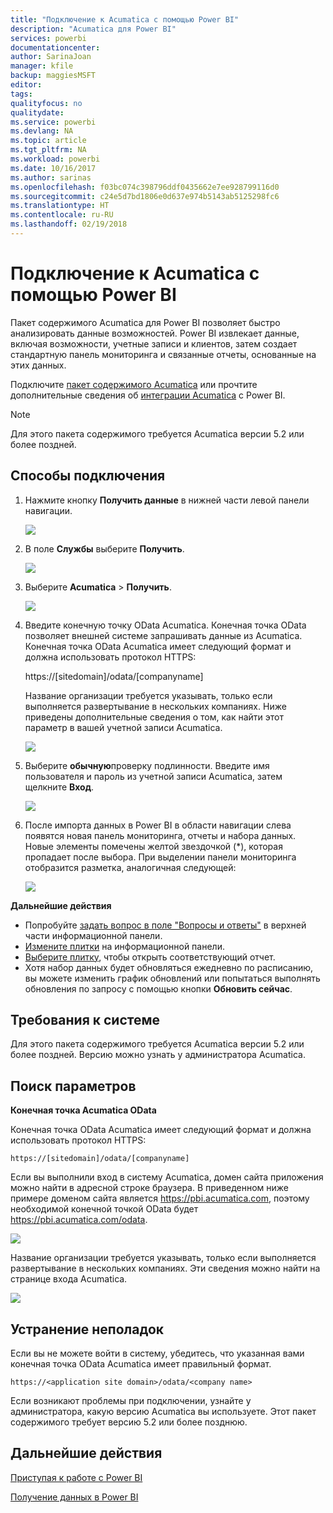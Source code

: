 ```yaml
---
title: "Подключение к Acumatica с помощью Power BI"
description: "Acumatica для Power BI"
services: powerbi
documentationcenter: 
author: SarinaJoan
manager: kfile
backup: maggiesMSFT
editor: 
tags: 
qualityfocus: no
qualitydate: 
ms.service: powerbi
ms.devlang: NA
ms.topic: article
ms.tgt_pltfrm: NA
ms.workload: powerbi
ms.date: 10/16/2017
ms.author: sarinas
ms.openlocfilehash: f03bc074c398796ddf0435662e7ee928799116d0
ms.sourcegitcommit: c24e5d7bd1806e0d637e974b5143ab5125298fc6
ms.translationtype: HT
ms.contentlocale: ru-RU
ms.lasthandoff: 02/19/2018
---
```

# <a name="connect-to-acumatica-with-power-bi"></a>Подключение к Acumatica с помощью Power BI
Пакет содержимого Acumatica для Power BI позволяет быстро анализировать данные возможностей. Power BI извлекает данные, включая возможности, учетные записи и клиентов, затем создает стандартную панель мониторинга и связанные отчеты, основанные на этих данных.

Подключите [пакет содержимого Acumatica](https://app.powerbi.com/getdata/services/acumatica) или прочтите дополнительные сведения об [интеграции Acumatica](https://powerbi.microsoft.com/integrations/acumatica) с Power BI.

>[!NOTE]
>Для этого пакета содержимого требуется Acumatica версии 5.2 или более поздней.

## <a name="how-to-connect"></a>Способы подключения
1. Нажмите кнопку **Получить данные** в нижней части левой панели навигации.
   
   ![](media/service-connect-to-acumatica/getdata3.png)
2. В поле **Службы** выберите **Получить**.
   
   ![](media/service-connect-to-acumatica/getdata2.png)
3. Выберите **Acumatica** \> **Получить**.
   
   ![](media/service-connect-to-acumatica/acumatica.png)
4. Введите конечную точку OData Acumatica. Конечная точка OData позволяет внешней системе запрашивать данные из Acumatica. Конечная точка OData Acumatica имеет следующий формат и должна использовать протокол HTTPS:
   
     https://[sitedomain]/odata/[companyname]
   
   Название организации требуется указывать, только если выполняется развертывание в нескольких компаниях. Ниже приведены дополнительные сведения о том, как найти этот параметр в вашей учетной записи Acumatica.
   
   ![](media/service-connect-to-acumatica/parameters.png)
5. Выберите **обычную**проверку подлинности. Введите имя пользователя и пароль из учетной записи Acumatica, затем щелкните **Вход**.
   
    ![](media/service-connect-to-acumatica/creds2.png)
6. После импорта данных в Power BI в области навигации слева появятся новая панель мониторинга, отчеты и набора данных. Новые элементы помечены желтой звездочкой (\*), которая пропадает после выбора. При выделении панели мониторинга отобразится разметка, аналогичная следующей:
   
    ![](media/service-connect-to-acumatica/dashboard.png)

**Дальнейшие действия**

* Попробуйте [задать вопрос в поле "Вопросы и ответы"](power-bi-q-and-a.md) в верхней части информационной панели.
* [Измените плитки](service-dashboard-edit-tile.md) на информационной панели.
* [Выберите плитку](service-dashboard-tiles.md), чтобы открыть соответствующий отчет.
* Хотя набор данных будет обновляться ежедневно по расписанию, вы можете изменить график обновлений или попытаться выполнять обновления по запросу с помощью кнопки **Обновить сейчас**.

## <a name="system-requirements"></a>Требования к системе
Для этого пакета содержимого требуется Acumatica версии 5.2 или более поздней. Версию можно узнать у администратора Acumatica.

## <a name="finding-parameters"></a>Поиск параметров
**Конечная точка Acumatica OData**

Конечная точка OData Acumatica имеет следующий формат и должна использовать протокол HTTPS:

    https://[sitedomain]/odata/[companyname]

Если вы выполнили вход в систему Acumatica, домен сайта приложения можно найти в адресной строке браузера. В приведенном ниже примере доменом сайта является https://pbi.acumatica.com, поэтому необходимой конечной точкой OData будет https://pbi.acumatica.com/odata.

 ![](media/service-connect-to-acumatica/url.png)

Название организации требуется указывать, только если выполняется развертывание в нескольких компаниях. Эти сведения можно найти на странице входа Acumatica.

![](media/service-connect-to-acumatica/signin2.png)

## <a name="troubleshooting"></a>Устранение неполадок
Если вы не можете войти в систему, убедитесь, что указанная вами конечная точка OData Acumatica имеет правильный формат.

    https://<application site domain>/odata/<company name>

Если возникают проблемы при подключении, узнайте у администратора, какую версию Acumatica вы используете. Этот пакет содержимого требует версию 5.2 или более позднюю.

## <a name="next-steps"></a>Дальнейшие действия
[Приступая к работе с Power BI](service-get-started.md)

[Получение данных в Power BI](service-get-data.md)

